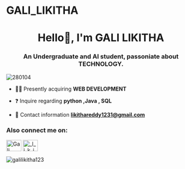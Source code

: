 # GALI_LIKITHA
<h1 align="center">Hello👋, I'm GALI LIKITHA </h1>
<h3 align="center">An Undergraduate and AI student, passoniate about TECHNOLOGY.</h3>

<p align="left"> <img src="https://komarev.com/ghpvc/?username=280104&label=Profile%20views&color=0e75b6&style=flat" alt="280104" /> </p>

- 👩‍💻 Presently acquiring **WEB DEVELOPMENT**

- ❓ Inquire regarding **python ,Java , SQL**

- 📧 Contact information **likithareddy1231@gmail.com**

<h3 align="left">Also connect me on:</h3>
<p align="left">
<a href="https://www.linkedin.com/in/likitha-gali/" target="blank"><img align="center" src="https://raw.githubusercontent.com/rahuldkjain/github-profile-readme-generator/master/src/images/icons/Social/linked-in-alt.svg" alt="Gali Likitha" height="30" width="40" /></a>
<a href="https://instagram.com/_l_i_k_i_t_h_a.__" target="blank"><img align="center" src="https://raw.githubusercontent.com/rahuldkjain/github-profile-readme-generator/master/src/images/icons/Social/instagram.svg" alt="_l_i_k_i_t_h_a.__" height="30" width="40" /></a>
</p>

<p><img align="center" src="https://github-readme-stats.vercel.app/api/top-langs?username=galilikitha123&show_icons=true&locale=en&layout=compact" alt="galilikitha123" /></p>
